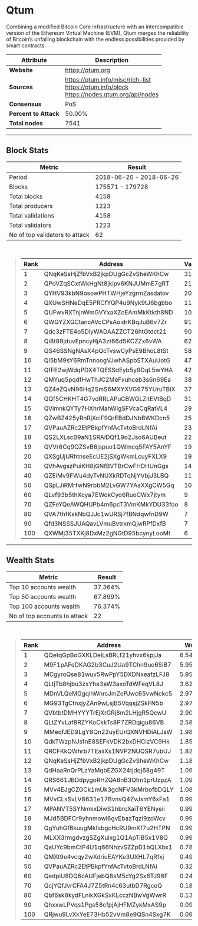 # Qtum
Combining a modified Bitcoin Core infrastructure with an intercompatible version of the Ethereum Virtual Machine (EVM), Qtum merges the reliability of Bitcoin’s unfailing blockchain with the endless possibilities provided by smart contracts.<br/>

|Attribute|Description|
|---|---|
|**Website**|https://qtum.org|
|**Sources**|https://qtum.info/misc/rich-list<br/>https://qtum.info/block<br/>https://nodes.qtum.org/api/nodes|
|**Consensus**|PoS|
|**Percent to Attack**|50.00%|
|**Total nodes**|7541|

---
## Block Stats

|Metric|Result|
|---|---|
|Period|2018-06-20 - 2018-06-26|
|Blocks|175571 - 179728|
|Total blocks|4158|
|Total producers|1223|
|Total validations|4158|
|Total validators|1223|
|No of top validators to attack|62|

<br/>

> |Rank|Address|Validations|
> |---|---|---|
> |1|QNqKeSsHjZfbVxB2jkpDUgGcZvSheWKhCw|312|
> |2|QPoVZqSCxtWkHgNt8jkipv6KNJUMmE7gRT|215|
> |3|QYHV93kbN9osowPHTWHjeYzgrmZasdatov|200|
> |4|QXUwSHNeDqE5PRCfYQP4u9Nyk9tJ6bgbbo|118|
> |5|QUFwvRXTnjnWmGVYxaXZoEAmMkKtkth8ND|102|
> |6|QWGYZXGCtancAVcCPsAoidrKBqJuB6v7Zr|91|
> |7|Qdc3zFTE4o5DiyWADAAZZCT26htGtdct21|90|
> |8|Qi8t89jduvEpncyHjA3zt66d5KCZZx6vWA|62|
> |9|QS46SSNgNAsX4pQcTvswCyPsE9BhoL8tSt|58|
> |10|Qi5bM9sY6RmTnnoogVJwhASpbSTXAuUotG|47|
> |11|QfFE2wjWdqPDX4TQESSdEyb5y9DqL5wYHA|42|
> |12|QMYuq5pqdfHwThJC2MeFxuhceb3s6n69Ea|38|
> |13|QZ4eZQvN96Hq2SmS6MXYXVG975YUruTBiX|37|
> |14|QQf5CHKHT4G7vdRRLAPuCBWGLZitEVtBqD|31|
> |15|QVimnkQYTy7HXhrMahWigSFVcaCqRatVL4|29|
> |16|QZwBZ425yRnRjXciF9QrEBdDJNbBWKDcn5|25|
> |17|QVPauAZRc2EtPBkpfYnfAcTvtoBrdLNfAi|23|
> |18|QS2LXLscB9aN1SRAiDQf19o2Jso6AUBeut|22|
> |19|QVVr6Cq9QZSvB6jspuo1QWmcq5FAY5AnYF|19|
> |20|QXSgUjURhtnseEcUE2jSXgWkmLcuyFXLX9|19|
> |30|QVhAvgszPuiKH8jGNfBVTBrCwFHDHUnGgs|14|
> |40|QZEiMv9FWu4dyTvNUXkRDTqNjYVbjJ3LBQ|11|
> |50|QSpLJiRMrfwN9rbbM2LvGW7YAaXXgCW5Gq|10|
> |60|QLvf93b5thXcya7EWokCyo6RuoCWx7jtym|9|
> |70|QZFeYQeAWQHUPb4m6pcT3VmKMkYDU33foo|8|
> |80|QVA7thfKskNbQJJc1wURSj7fBNdqwfnD9W|7|
> |90|Qfd3NSSSJUAQavLVmuBvtrxmQjwRPfDxfB|7|
> |100|QXWMj35TXKj8DxMz2gNGtD95bcynyLooMt|6|

---
## Wealth Stats

|Metric|Result|
|---|---|
|Top 10 accounts wealth|37.364%|
|Top 50 accounts wealth|67.899%|
|Top 100 accounts wealth|76.374%|
|No of top accounts to attack|22|

<br/>

> |Rank|Address|Wealth|
> |---|---|---|
> |1|QQetqGpBoGXKLDeiLsBRLf21yhvx6kpjJa|6.547%|
> |2|M9F1pAFeDKAG2b3CuJ2Ua9TChn9ue6SiB7|5.958%|
> |3|MCgyroQse81wuv5RwPpY5DXDNxeafzLFJ8|5.958%|
> |4|QLtjTb8hjbu3zxYhe3aW3axoTdWFeqVL8J|3.622%|
> |5|MDnVLQeMGgqihWnrsJmZePJwc65vwNckc5|2.979%|
> |6|MG93TgCtnxjyZAn9wLsjB5VqqsjZSkFN5b|2.979%|
> |7|QVbtbtDMHYYYTrEjXrGRj8m2LHjgR5QcwU|2.901%|
> |8|QLtZYvLaf8RZYKoCkkTs8P7ZRDqigu86VB|2.582%|
> |9|MMeqfJED9LgY8Qn22uyEUrQXNVHDiALJsW|1.986%|
> |10|QdkTWzpNJsfnE8SEFkVDK2bxDHCizVC9Hk|1.851%|
> |11|QRCFKkQWhrb7TEaiiXs1NVP2NUQSR7ubUJ|1.826%|
> |12|QNqKeSsHjZfbVxB2jkpDUgGcZvSheWKhCw|1.182%|
> |13|QdHaaRnQrPLzYaMqbEZGX24tjdqj68g49T|1.092%|
> |14|QRS661JBDdpygoRHZQA8nB3Qtm1prUzpzA|1.092%|
> |15|MVv4EJgCZGCk1mUk3gcNFV3kMrbofbDQLY|1.089%|
> |16|MVvCLsSvLV8631e17BvnvQ4ZvJxmY6xFa1|0.9930%|
> |17|MPANVT5SYNmkxDiwS1hbrcXaiT6YENyeii|0.9930%|
> |18|MJd5BDFCr9yhnmowi6gvEbazTqzi9zoWcv|0.9930%|
> |19|QgYuhGfBkuugMkfsbgcHcRU9mKf7u2HTPN|0.9930%|
> |20|MLXX3rmgdvzgSZgXuixg1Q1ApTiB5x1V8Q|0.9930%|
> |30|QaUYc9bmCtP4U1q66NhzvSZZpD1bQLXbx1|0.7844%|
> |40|QMXt9e4vcqy2wXdriuEAYKe3UXHL7qRfxj|0.4973%|
> |50|QVPauAZRc2EtPBkpfYnfAcTvtoBrdLNfAi|0.3282%|
> |60|QedpiU8DQ6cAUFjebQ8sM5cYg2Sx6TJ96F|0.2483%|
> |70|QcjYQfJvrCFA4J7Z5tRn4c63utbD7RgceQ|0.1884%|
> |80|Qbf6sk8kydFLnikXGkSxKLcczNBwVgWwrR|0.1335%|
> |90|QhxxwLPVqs1Pgs58cfpjAjHFMZykMxAS9p|0.09930%|
> |100|QRjwu9LvXkYeE73Hb52vVm8e9QSn4Sxg7K|0.09380%|

